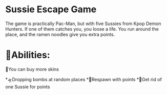 # Sussie Escape Game
The game is practically Pac-Man, but with five Sussies from Kpop Demon Hunters. If one of them catches you, you loose a life. You run around the place, and the ramen noodles give you extra points.


# 👾Abilities:

🎯You can buy more skins

*🛸Dropping bombs at random places
*🧸Respawn with points
*🥊Get rid of one Sussie for points
